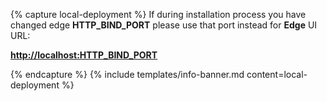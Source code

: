 {% capture local-deployment %}
If during installation process you have changed edge **HTTP_BIND_PORT** please use that port instead for **Edge** UI URL:

**[http://localhost:HTTP_BIND_PORT](http://localhost:HTTP_BIND_PORT)**

{% endcapture %}
{% include templates/info-banner.md content=local-deployment %}
